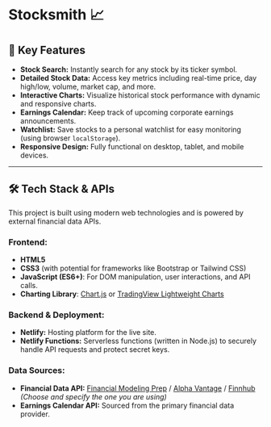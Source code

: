 # Stocksmith 📈

## 🌟 Key Features

* **Stock Search:** Instantly search for any stock by its ticker symbol.
* **Detailed Stock Data:** Access key metrics including real-time price, day high/low, volume, market cap, and more.
* **Interactive Charts:** Visualize historical stock performance with dynamic and responsive charts.
* **Earnings Calendar:** Keep track of upcoming corporate earnings announcements.
* **Watchlist:** Save stocks to a personal watchlist for easy monitoring (using browser `localStorage`).
* **Responsive Design:** Fully functional on desktop, tablet, and mobile devices.

---

## 🛠️ Tech Stack & APIs

This project is built using modern web technologies and is powered by external financial data APIs.

### Frontend:
* **HTML5**
* **CSS3** (with potential for frameworks like Bootstrap or Tailwind CSS)
* **JavaScript (ES6+)**: For DOM manipulation, user interactions, and API calls.
* **Charting Library**: [Chart.js](https://www.chartjs.org/) or [TradingView Lightweight Charts](https://www.tradingview.com/lightweight-charts/)

### Backend & Deployment:
* **Netlify:** Hosting platform for the live site.
* **Netlify Functions:** Serverless functions (written in Node.js) to securely handle API requests and protect secret keys.

### Data Sources:
* **Financial Data API:** [Financial Modeling Prep](https://site.financialmodelingprep.com/) / [Alpha Vantage](https://www.alphavantage.co/) / [Finnhub](https://finnhub.io/) *(Choose and specify the one you are using)*
* **Earnings Calendar API:** Sourced from the primary financial data provider.